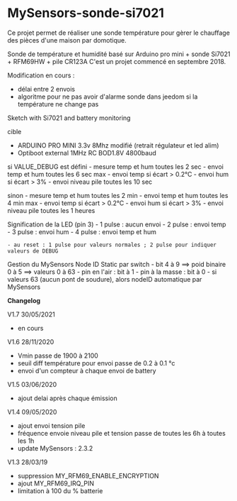 # MySensors-sonde-si7021
Ce projet permet de réaliser une sonde température pour gèrer le chauffage des pièces d'une maison par domotique.

Sonde de température et humidité basé sur Arduino pro mini + sonde Si7021 + RFM69HW + pile CR123A
C'est un projet commencé en septembre 2018.

Modification en cours :
- délai entre 2 envois
- algoritme pour ne pas avoir d'alarme sonde dans jeedom si la température ne change pas




Sketch with Si7021 and battery monitoring
  
  cible
  - ARDUINO PRO MINI 3.3v 8Mhz modifié (retrait régulateur et led alim)
  - Optiboot external 1MHz RC BOD1.8V 4800baud
  
  si VALUE_DEBUG est défini
    - mesure temp et hum toutes les 2 sec
    - envoi temp et hum toutes les 6 sec max
    - envoi temp si écart > 0.2°C
    - envoi hum si écart > 3%
    - envoi niveau pile toutes les 10 sec
  
  sinon
    - mesure temp et hum toutes les 2 min
    - envoi temp et hum toutes les 4 min max
    - envoi temp si écart > 0.2°C
    - envoi hum si écart > 3%
    - envoi niveau pile toutes les 1 heures  
  
  Signification de la LED (pin 3)
    - 1 pulse : aucun envoi
    - 2 pulse : envoi temp 
    - 3 pulse : envoi hum
    - 4 pulse : envoi temp et hum
    
    - au reset : 1 pulse pour valeurs normales ; 2 pulse pour indiquer valeurs de DEBUG
  
  Gestion du MySensors Node ID Static par switch
    - bit 4 à 9 ==> poid binaire 0 à 5 ==> valeurs 0 à 63
    - pin en l'air : bit à 1
    - pin à la masse : bit à 0
    - si valeurs 63 (aucun pont de soudure), alors nodeID automatique par MySensors
  




**Changelog**

V1.7  30/05/2021
- en cours

V1.6  28/11/2020
- Vmin passe de 1900 à 2100
- seuil diff température pour envoi passe de 0.2 à 0.1 °c
- envoi d'un compteur à chaque envoi de battery

V1.5  03/06/2020
- ajout delai après chaque émission

V1.4  09/05/2020
- ajout envoi tension pile
- fréquence envoie niveau pile et tension passe de toutes les 6h à toutes les 1h
- update MySensors : 2.3.2

V1.3  28/03/19
- suppression MY_RFM69_ENABLE_ENCRYPTION
- ajout MY_RFM69_IRQ_PIN
- limitation à 100 du % batterie
